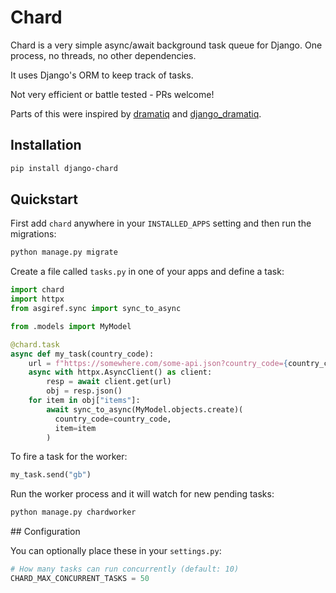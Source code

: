 # Chard

Chard is a very simple async/await background task queue for Django. One
process, no threads, no other dependencies.

It uses Django's ORM to keep track of tasks.

Not very efficient or battle tested - PRs welcome!

Parts of this were inspired by [dramatiq](https://github.com/Bogdanp/dramatiq)
and [django_dramatiq](https://github.com/Bogdanp/django_dramatiq).

## Installation

```sh
pip install django-chard
```

## Quickstart

First add `chard` anywhere in your `INSTALLED_APPS` setting and then run
the migrations:

```sh
python manage.py migrate
```

Create a file called `tasks.py` in one of your apps and define a task:

```python
import chard
import httpx
from asgiref.sync import sync_to_async

from .models import MyModel

@chard.task
async def my_task(country_code):
    url = f"https://somewhere.com/some-api.json?country_code={country_code}"
    async with httpx.AsyncClient() as client:
        resp = await client.get(url)
        obj = resp.json()
    for item in obj["items"]:
        await sync_to_async(MyModel.objects.create)(
          country_code=country_code,
          item=item
        )
```

To fire a task for the worker:

```python
my_task.send("gb")
```

Run the worker process and it will watch for new pending tasks:

```sh
python manage.py chardworker
```

## Configuration

You can optionally place these in your `settings.py`:

```python
# How many tasks can run concurrently (default: 10)
CHARD_MAX_CONCURRENT_TASKS = 50
```
